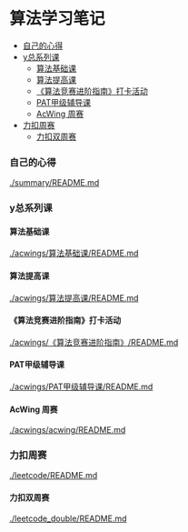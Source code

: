 # 算法学习笔记

<!-- @import "[TOC]" {cmd="toc" depthFrom=3 depthTo=6 orderedList=false} -->

<!-- code_chunk_output -->

- [自己的心得](#自己的心得)
- [y总系列课](#y总系列课)
  - [算法基础课](#算法基础课)
  - [算法提高课](#算法提高课)
  - [《算法竞赛进阶指南》打卡活动](#算法竞赛进阶指南打卡活动)
  - [PAT甲级辅导课](#pat甲级辅导课)
  - [AcWing 周赛](#acwing-周赛)
- [力扣周赛](#力扣周赛)
  - [力扣双周赛](#力扣双周赛)

<!-- /code_chunk_output -->

### 自己的心得
[./summary/README.md](./summary/README.md)

### y总系列课
#### 算法基础课
[./acwings/算法基础课/README.md](./acwings/算法基础课/README.md)

#### 算法提高课
[./acwings/算法提高课/README.md](./acwings/算法提高课/README.md)

#### 《算法竞赛进阶指南》打卡活动
[./acwings/《算法竞赛进阶指南》/README.md](./acwings/《算法竞赛进阶指南》/README.md)

#### PAT甲级辅导课
[./acwings/PAT甲级辅导课/README.md](./acwings/PAT甲级辅导课/README.md)

#### AcWing 周赛
[./acwings/acwing/README.md](./acwings/acwing/README.md)

### 力扣周赛
[./leetcode/README.md](./leetcode/README.md)

#### 力扣双周赛
[./leetcode_double/README.md](./leetcode_double/README.md)
